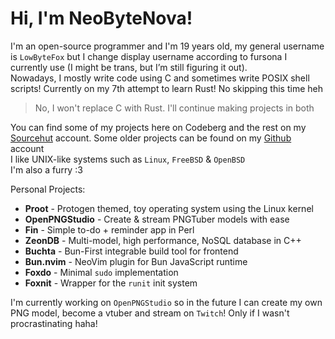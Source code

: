 # Hi, I'm NeoByteNova!
I'm an open-source programmer and I'm 19 years old, my general username is `LowByteFox` but I change display username according to fursona I currently use (I might be trans, but I’m still figuring it out).<br>
Nowadays, I mostly write code using C and sometimes write POSIX shell scripts! Currently on my 7th attempt to learn Rust! No skipping this time heh<br>

> No, I won't replace C with Rust. I'll continue making projects in both

You can find some of my projects here on Codeberg and the rest on my [Sourcehut](https://sr.ht/~lowbytefox/) account. Some older projects can be found on my [Github](https://github.com/LowByteFox/) account<br>
I like UNIX-like systems such as `Linux`, `FreeBSD` & `OpenBSD`<br>
I'm also a furry :3

Personal Projects:
- **Proot** - Protogen themed, toy operating system using the Linux kernel
- **OpenPNGStudio** - Create & stream PNGTuber models with ease
- **Fin** - Simple to-do + reminder app in Perl
- **ZeonDB** - Multi-model, high performance, NoSQL database in C++
- **Buchta** - Bun-First integrable build tool for frontend
- **Bun.nvim** - NeoVim plugin for Bun JavaScript runtime
- **Foxdo** - Minimal `sudo` implementation
- **Foxnit** - Wrapper for the `runit` init system

I'm currently working on `OpenPNGStudio` so in the future I can create my own PNG model, become a vtuber and stream on `Twitch`! Only if I wasn't procrastinating haha!<br>

<!-- Icon was made by [dont_jinxit](https://jinxit.carrd.co/) -->